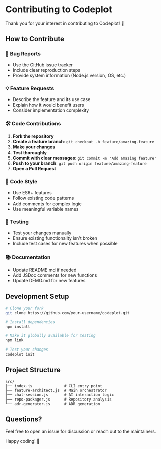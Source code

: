 # Contributing to Codeplot

Thank you for your interest in contributing to Codeplot! 🎉

## How to Contribute

### 🐛 Bug Reports
- Use the GitHub issue tracker
- Include clear reproduction steps
- Provide system information (Node.js version, OS, etc.)

### 💡 Feature Requests
- Describe the feature and its use case
- Explain how it would benefit users
- Consider implementation complexity

### 🛠️ Code Contributions

1. **Fork the repository**
2. **Create a feature branch**: `git checkout -b feature/amazing-feature`
3. **Make your changes**
4. **Test thoroughly**
5. **Commit with clear messages**: `git commit -m 'Add amazing feature'`
6. **Push to your branch**: `git push origin feature/amazing-feature`
7. **Open a Pull Request**

### 📝 Code Style
- Use ES6+ features
- Follow existing code patterns
- Add comments for complex logic
- Use meaningful variable names

### 🧪 Testing
- Test your changes manually
- Ensure existing functionality isn't broken
- Include test cases for new features when possible

### 📚 Documentation
- Update README.md if needed
- Add JSDoc comments for new functions
- Update DEMO.md for new features

## Development Setup

```bash
# Clone your fork
git clone https://github.com/your-username/codeplot.git

# Install dependencies
npm install

# Make it globally available for testing
npm link

# Test your changes
codeplot init
```

## Project Structure

```
src/
├── index.js              # CLI entry point
├── feature-architect.js  # Main orchestrator
├── chat-session.js       # AI interaction logic
├── repo-packager.js      # Repository analysis
└── adr-generator.js      # ADR generation
```

## Questions?

Feel free to open an issue for discussion or reach out to the maintainers.

Happy coding! 🚀
